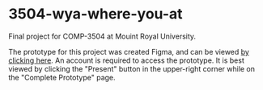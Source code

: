 # 3504-wya-where-you-at
Final project for COMP-3504 at Mouint Royal University.

The prototype for this project was created Figma, and can be viewed [by clicking here](https://www.figma.com/team_invite/redeem/GrFnucmnJA1AkHGxeZ3AmZ).
An account is required to access the prototype. It is best viewed by clicking the "Present" button in the upper-right corner while on the "Complete Prototype" page.

